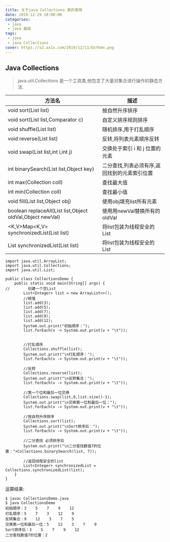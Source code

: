 ```yaml
---
title: 关于java Collections 类的使用
date: 2019-12-29 18:00:00
categories:
 - java
 - java 基础
tags:
 - java
 - java Collections
cover: https://s2.ax1x.com/2019/12/11/QsYkmn.png
---
```


## Java Collections

> java.util.Collections 是一个工具类,他包含了大量对集合进行操作的静态方法.

| 方法名 | 描述 |
| -----  | ----- |
| void sort(List list) | 按自然升序排序 |
| void sort(List list,Comparator c) | 自定义排序规则排序 |
| void shuffle(List list) | 随机排序,用于打乱顺序 |
| void reverse(List list) | 反转,将列表元素顺序反转 |
| void swap(List list,int i,int j) | 交换处于索引 i 和 j 位置的元素 |
| int binarySearch(List list,Object key) | 二分查找,列表必须有序,返回找到的元素索引位置 |
| int max(Collection coll) | 查找最大值 |
| int min(Collection coll) | 查找最小值 |
| void fill(List list,Object obj) | 使用obj填充list所有元素 |
| boolean replaceAll(List list,Object oldVal,Object newVal) | 使用用newVal替换所有的oldVal |
| <K,V>Map<K,V> synchronizedList(List<T> list) | 将list包装为线程安全的List |
| <T>List<T> synchronizedList(List<T> list) | 将list包装为线程安全的List |

``` 
import java.util.ArrayList;
import java.util.Collections;
import java.util.List;

public class CollectionsDemo {
    public static void main(String[] args) {
//        创建一个空List
        List<Integer> list = new ArrayList<>();
        //赋值
        list.add(3);
        list.add(5);
        list.add(7);
        list.add(9);
        list.add(12);
        System.out.print("初始顺序：");
        list.forEach(v -> System.out.print(v + "\t"));


        //打乱顺序
        Collections.shuffle(list);
        System.out.print("\n打乱顺序：");
        list.forEach(v -> System.out.print(v + "\t"));

        //反转
        Collections.reverse(list);
        System.out.print("\n反转集合：");
        list.forEach(v -> System.out.print(v + "\t"));

        //第一个位和最后一位交换
        Collections.swap(list,0,list.size()-1);
        System.out.print("\n交换第一位和最后一位：");
        list.forEach(v -> System.out.print(v + "\t"));

        //按自然升序排序
        Collections.sort(list);
        System.out.print("\nSort排序后：");
        list.forEach(v -> System.out.print(v + "\t"));

        //二分查找 必须排序后
        System.out.print("\n二分查找数值7的位置："+Collections.binarySearch(list, 7));

        //返回线程安全的list
        List<Integer> synchronizedList = Collections.synchronizedList(list);
    }
}
```

运算结果:

```
$ javac CollectionsDemo.java
$ java CollectionsDemo
初始顺序：3    5    7    9    12    
打乱顺序：5    7    3    12    9    
反转集合：9    12    3    7    5    
交换第一位和最后一位：5    12    3    7    9    
Sort排序后：3    5    7    9    12    
二分查找数值7的位置：2
```
